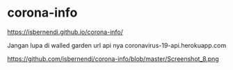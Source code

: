 # corona-info

https://isbernendi.github.io/corona-info/

Jangan lupa di walled garden url api nya coronavirus-19-api.herokuapp.com

https://github.com/isbernendi/corona-info/blob/master/Screenshot_8.png
